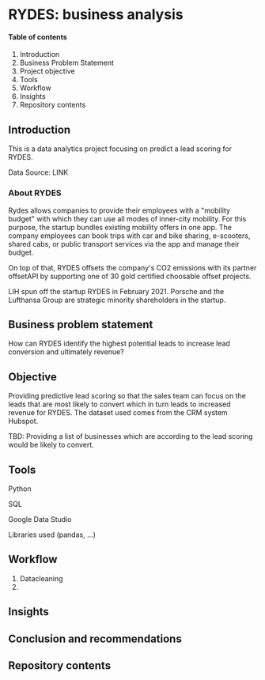 # RYDES: business analysis

#### Table of contents
1. Introduction
2. Business Problem Statement
3. Project objective
4. Tools
5. Workflow
6. Insights
7. Repository contents

## Introduction
This is a data analytics project focusing on predict a lead scoring for RYDES.

Data Source: LINK


### About RYDES
Rydes allows companies to provide their employees with a "mobility budget" with which they can use all modes of inner-city mobility. For this purpose, the startup bundles existing mobility offers in one app. The company employees can book trips with car and bike sharing, e-scooters, shared cabs, or public transport services via the app and manage their budget.

On top of that, RYDES offsets the company's CO2 emissions with its partner offsetAPI by supporting one of 30 gold certified choosable offset projects.

LIH spun off the startup RYDES in February 2021. Porsche and the Lufthansa Group are strategic minority shareholders in the startup.


## Business problem statement
How can RYDES identify the highest potential leads to increase lead conversion and ultimately revenue?

## Objective
Providing predictive lead scoring so that the sales team can focus on the leads that are most likely to convert which in turn leads to increased revenue for RYDES. The dataset used comes from the CRM system Hubspot.

TBD:
Providing a list of businesses which are according to the lead scoring would be likely to convert.


## Tools
Python

SQL

Google Data Studio

Libraries used (pandas, ...)

## Workflow

1. Datacleaning
2. 


## Insights


## Conclusion and recommendations


## Repository contents



